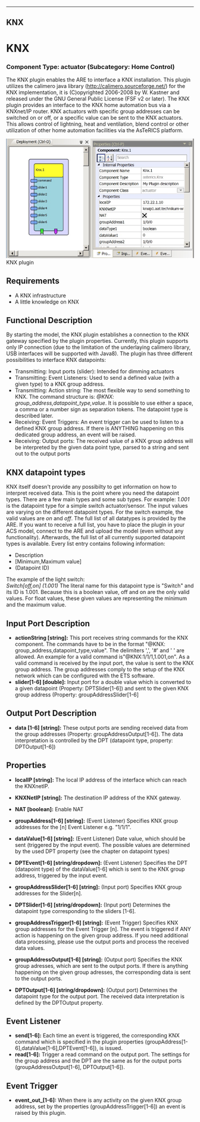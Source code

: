   
---
KNX
---

# KNX

### Component Type: actuator (Subcategory: Home Control)

The KNX plugin enables the ARE to interface a KNX installation. This plugin utilizes the calimero java library (http://calimero.sourceforge.net/) for the KNX implementation, it is (C)opyrighted 2006-2008 by W. Kastner and released under the GNU General Public License (FSF v2 or later). The KNX plugin provides an interface to the KNX home automation bus via a KNXnet/IP router. KNX actuators with specific group addresses can be switched on or off, or a specific value can be sent to the KNX actuators. This allows control of lightning, heat and ventilation, blend control or other utilization of other home automation facilities via the AsTeRICS platform.

![Screenshot: KNX plugin](img/Knx.jpg "Screenshot: KNX plugin")  
KNX plugin

## Requirements

*   A KNX infrastructure
*   A little knowledge on KNX

## Functional Description

By starting the model, the KNX plugin establishes a connection to the KNX gateway specified by the plugin properties. Currently, this plugin supports only IP connection (due to the limitation of the underlaying calimero library, USB interfaces will be supported with Java8). The plugin has three different possibilities to interface KNX datapoints:

*   Transmitting: Input ports (slider): Intended for dimming actuators
*   Transmitting: Event Listeners: Used to send a defined value (with a given type) to a KNX group address.
*   Transmitting: Action string: The most flexible way to send something to KNX. The command structure is: _@KNX: group\_address,datapoint\_type,value_. It is possible to use either a space, a comma or a number sign as separation tokens. The datapoint type is described later.
*   Receiving: Event Triggers: An event trigger can be used to listen to a defined KNX group address. If there is ANYTHING happening on this dedicated group address, an event will be raised.
*   Receiving: Output ports: The received value of a KNX group address will be interpreted by the given data point type, parsed to a string and sent out to the output ports

## KNX datapoint types

KNX itself doesn't provide any possibilty to get information on how to interpret received data. This is the point where you need the datapoint types. There are a few main types and some sub types. For example: _1.001_ is the datapoint type for a simple switch actuator/sensor. The input values are varying on the different datapoint types. For the switch example, the valid values are _on_ and _off_. The full list of all datatypes is provided by the ARE. If you want to receive a full list, you have to place the plugin in your ACS model, connect to the ARE and upload the model (even without any functionality). Afterwards, the full list of all currently supported datapoint types is available. Every list entry contains following information:

*   Description
*   \[Minimum,Maximum value\]
*   (Datapoint ID)

The example of the light switch:  
_Switch\[off,on\] (1.001)_ The literal name for this datapoint type is "Switch" and its ID is 1.001. Because this is a boolean value, off and on are the only valid values. For float values, these given values are representing the minimum and the maximum value.

## Input Port Description

*   **actionString \[string\]:** This port receives string commands for the KNX component. The commands have to be in the format "@KNX: group\_address,datapoint\_type,value". The delimiters ',', '#' and ' ' are allowed. An example for a valid command is"@KNX:1/1/1,1.001,on". As a valid command is received by the input port, the value is sent to the KNX group address. The group addresses comply to the setup of the KNX network which can be configured with the ETS software.
*   **slider\[1-6\] \[double\]:** Input port for a double value which is converted to a given datapoint (Property: DPTSlider\[1-6\]) and sent to the given KNX group address (Property: groupAddressSlider\[1-6\]

## Output Port Description

*   **data \[1-6\] \[string\]:** These output ports are sending received data from the group addresses (Property: groupAddressOutput\[1-6\]). The data interpretation is controlled by the DPT (datapoint type, property: DPTOutput\[1-6\])

## Properties

*   **localIP \[string\]:** The local IP address of the interface which can reach the KNXnetIP.
*   **KNXNetIP \[string\]:** The destination IP address of the KNX gateway.
*   **NAT \[boolean\]:** Enable NAT
  
*   **groupAddress\[1-6\] \[string\]:** (Event Listener) Specifies KNX group addresses for the \[n\] Event Listener e.g. "1/1/1".
*   **dataValue\[1-6\] \[string\]:** (Event Listener) Date value, which should be sent (triggered by the input event). The possible values are determined by the used DPT property (see the chapter on datapoint types)
*   **DPTEvent\[1-6\] \[string/dropdown\]:** (Event Listener) Specifies the DPT (datapoint type) of the dataValue\[1-6\] which is sent to the KNX group address, triggered by the input event.
  
*   **groupAddressSlider\[1-6\] \[string\]:** (Input port) Specifies KNX group addresses for the Slider\[n\].
*   **DPTSlider\[1-6\] \[string/dropdown\]:** (Input port) Determines the datapoint type corresponding to the sliders \[1-6\].
  
*   **groupAddressTrigger\[1-6\] \[string\]:** (Event Trigger) Specifies KNX group addresses for the Event Trigger \[n\]. The event is triggered if ANY action is happening on the given group address. If you need additional data processing, please use the output ports and process the received data values.
  
*   **groupAddressOutput\[1-6\] \[string\]:** (Output port) Specifies the KNX group adresses, which are sent to the output ports. If there is anything happening on the given group adresses, the corresponding data is sent to the output ports.
*   **DPTOutput\[1-6\] \[string/dropdown\]:** (Output port) Determines the datapoint type for the output port. The received data interpretation is defined by the DPTOutput property.

## Event Listener

*   **send\[1-6\]:** Each time an event is triggered, the corresponding KNX command which is specified in the plugin properties (groupAddress\[1-6\],dataValue\[1-6\],DPTEvent\[1-6\]), is issued.
*   **read\[1-6\]:** Trigger a read command on the output port. The settings for the group address and the DPT are the same as for the output ports (groupAddressOutput\[1-6\], DPTOutput\[1-6\]).

## Event Trigger

*   **event\_out\_\[1-6\]:** When there is any activity on the given KNX group address, set by the properties (groupAddressTrigger\[1-6\]) an event is raised by this plugin.